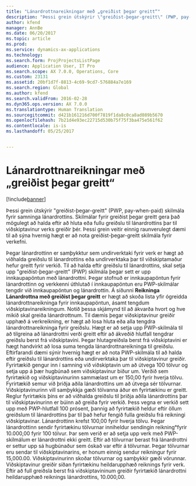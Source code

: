```yaml
---
title: "Lánardrottnareikningar með „greiðist þegar greitt“"
description: "Þessi grein útskýrir \"greiðist-þegar-greitt\" (PWP, pay-when-paid) skilmála fyrir samninga lánardrottins. Skilmálar fyrir greiðist þegar greitt gera það mögulegt að halda eftir að hluta eða fullu greiðslu til lánardrottins þar til viðskiptavinur verks greiðir þér. Þessi grein veitir einnig raunverulegt dæmi til að sýna hvernig hægt er að nota greiðist-þegar-greitt skilmála fyrir verkefni."
author: kfend
manager: AnnBe
ms.date: 06/20/2017
ms.topic: article
ms.prod: 
ms.service: dynamics-ax-applications
ms.technology: 
ms.search.form: ProjProjectsListPage
audience: Application User, IT Pro
ms.search.scope: AX 7.0.0, Operations, Core
ms.custom: 23131
ms.assetid: 20bf1d7f-8813-4c69-9cd7-576884a7e169
ms.search.region: Global
ms.author: kfend
ms.search.validFrom: 2016-02-28
ms.dyn365.ops.version: AX 7.0.0
ms.translationtype: Human Translation
ms.sourcegitcommit: d421b161216d700f7819f1da8c0ca8ad089b5670
ms.openlocfilehash: 7b21d4e93ec22715d530b75f75f3ba475e561f62
ms.contentlocale: is-is
ms.lasthandoff: 05/25/2017


---
```


# <a name="pay-when-paid-vendor-agreements"></a>Lánardrottnareikningar með „greiðist þegar greitt“

[!include[banner](../includes/banner.md)]


Þessi grein útskýrir "greiðist-þegar-greitt" (PWP, pay-when-paid) skilmála fyrir samninga lánardrottins. Skilmálar fyrir greiðist þegar greitt gera það mögulegt að halda eftir að hluta eða fullu greiðslu til lánardrottins þar til viðskiptavinur verks greiðir þér. Þessi grein veitir einnig raunverulegt dæmi til að sýna hvernig hægt er að nota greiðist-þegar-greitt skilmála fyrir verkefni.

Þegar lánardrottinn er samþykktur sem undirverktaki fyrir verk er hægt að viðhalda greiðslu til lánardrottins eða undirverktaka þar til viðskiptamaður hefur greitt fyrir verkið. Til að halda eftir greiðslu til lánardrottins, skal setja upp "greiðist-þegar-greitt" (PWP) skilmála þegar sett er upp innkaupapöntun með lánardrottni. Þegar stofnuð er innkaupapöntun fyrir lánardrottinn og verkkenni úthlutað í innkaupapöntun eru PWP-skilmálar tengdir við innkaupapöntun og lánardrottin. Á síðunni **Reikninga Lánardrottna með greiðist þegar greitt** er hægt að skoða lista yfir ógreidda lánardrottnareikninga fyrir innkaupapöntun, ásamt tengdum viðskiptavinareikningum. Notið þessa skjámynd til að ákvarða hvort og hve mikið skal greiða lánardrottnum. Til dæmis þegar viðskiptavinur greiðir upphæð á verkreikning, er hægt að losa hluta eða alla tengdra lánardrottnareikninga fyrir greiðslu. Hægt er að setja upp PWP-skilmála til að tilgreina að lánardrottni verði greitt eftir að ákveðið hlutfall tengdrar greiðslu berst frá viðskiptavini. Þegar hlutagreiðsla berst frá viðskiptavini er hægt handvirkt að losa suma tengda lánardrottnareikninga til greiðslu. Eftirfarandi dæmi sýnir hvernig hægt er að nota PWP-skilmála til að halda eftir greiðslu til lánardrottins eða undirverktaka þar til viðskiptavinur greiðir. Fyrirtækið gengur inn í samning við viðskiptavin um að útvega 100 tölvur og setja upp á þær hugbúnað sem viðskiptavinur biður um. Verðið sem fyrirtækið og viðskiptavinurinn sammælast um er 150,00 fyrir hverja tölvu. Fyrirtækið semur við þriðja aðila lánardrottins um að útvega sér tölvurnar. Viðskiptavinurinn vill samþykkja gæði tölvanna áður en fyrirtækinu er greitt. Reglur fyrirtækis þíns er að viðhalda greiðslu til þriðja aðila lánardrottins þar til viðskiptavinurinn er búinn að greiða fyrir verkið. Þess vegna er verkið sett upp með PWP-hlutfall 100 prósent, þannig að fyrirtækið heldur eftir öllum greiðslum til lánardrottins þar til það hefur fengið fulla greiðslu frá reikningi viðskiptavinar. Lánardrottinn krefst 100,00 fyrir hverja tölvu. Þegar lánardrottinn sendir fyrirtækinu tölvurnar inniheldur sendingin reikning°fyrir 10.000,00 fyrir 100 tölvur. Þar sem verið er að setja upp verk með PWP-skilmálum er lánardrottni ekki greitt. Eftir að tölvurnar berast frá lánardrottni er settur upp sá hugbúnaður sem óskað var eftir á tölvurnar. Þegar tölvurnar eru sendar til viðskiptavinarins, er honum einnig sendur reikningur fyrir 15,000.00. Viðskiptavinurinn skoðar tölvurnar og samþykkir gæði vörunnar. Viðskiptavinur greiðir síðan fyrirtækinu heildarupphæð reiknings fyrir verk. Eftir að full greiðsla berst frá viðskiptavininum greiðir fyrirtækið lánardrottni heildarupphæð reiknings lánardrottins, 10.000,00.




